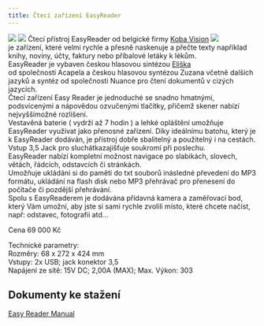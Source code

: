 ```yaml
---
title: Čtecí zařízení EasyReader
---
```


[![](/soubory/ER2012_1.jpg)](/soubory/ER2012_1.jpg) [![](/soubory/ER2012_2.jpg)](/soubory/ER2012_2.jpg) Čtecí přístroj EasyReader od belgické firmy [Koba Vision](http://www.kobavision.be/en) [![](/soubory/koba%20v3.png)](/soubory/koba%20v3.png)  
je zařízení, které velmi rychle a přesně naskenuje a přečte texty například knihy, noviny, účty, faktury nebo příbalové letáky k lékům.  
EasyReader je vybaven českou hlasovou sintézou [Eliška](/clanky/hlasova-synteza-eliska/)  
od společnosti Acapela a českou hlasovou syntézou Zuzana včetně dalších jazyků a syntéz od společnosti Nuance pro čtení dokumentů v cizých jazycích.  
Čtecí zařízení Easy Reader je jednoduché se snadno hmatnými, podsvícenými a nápovědou ozvučenými tlačítky, přičemž skener nabízí nejvyššímožné rozlišení.  
Vestavěná baterie ( vydrží až 7 hodin ) a lehké opláštění umožňuje EasyReader využívat jako přenosné zařízení. Díky ideálnímu batohu, který je k EasyReader dodáván, je přístroj dobře sbalitelný a použitelný i na cestách. Vstup 3,5 Jack pro sluchátkazajišťuje soukromí při poslechu.  
EasyReader nabízí kompletní možnost navigace po slabikách, slovech, větách, řádcích, odstavcích či stránkách.  
Umožňuje ukládání si do paměti do txt souborů inásledné převedení do MP3 formátu, ukládání na flash disk nebo MP3 přehrávač pro přenesení do počítače či pozdější přehrávání.  
Spolu s EasyReaderem je dodávána přídavná kamera a zaměřovací bod, který Vám umožní, aby jste si sami rychle zvolili místo, které chcete načíst, např: odstavec, fotografii atd...  
  
Cena 69 000 Kč  
  
Technické parametry:  
Rozměry: 68 x 272 x 424 mm  
Vstupy: 2x USB; jack konektor 3,5  
Napájení ze sítě: 15V DC; 2,00A (MAX); Max. Výkon: 303  

## Dokumenty ke stažení

  
[Easy Reader Manual](/soubory/easy_reader_manual.pdf)